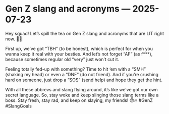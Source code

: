# Gen Z slang and acronyms — 2025-07-23

Hey squad! Let’s spill the tea on Gen Z slang and acronyms that are LIT right now. 💁‍♀️

First up, we’ve got “TBH” (to be honest), which is perfect for when you wanna keep it real with your besties. And let’s not forget “AF” (as f***), because sometimes regular old “very” just won’t cut it.

Feeling totally fed-up with something? Time to hit ‘em with a “SMH” (shaking my head) or even a “DNF” (do not friend). And if you’re crushing hard on someone, just drop a “SOS” (send help) and hope they get the hint.

With all these abbrevs and slang flying around, it’s like we’ve got our own secret language. So, stay woke and keep slinging those slang terms like a boss. Stay fresh, stay rad, and keep on slaying, my friends! 😜🔥 #GenZ #SlangGoals